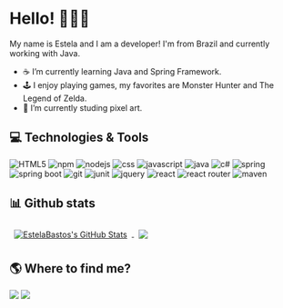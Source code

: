 # Hello! 👩🏻‍💻
My name is Estela and I am a developer! I'm from Brazil and currently working with Java.
- ☕ I’m currently learning  Java and Spring Framework.
- 🕹️ I enjoy playing games, my favorites are Monster Hunter and The Legend of Zelda.
- 👾 I’m currently studing pixel art.

## 💻 Technologies & Tools
![HTML5](https://img.shields.io/badge/HTML5-E34F26?style=for-the-badge&logo=html5&logoColor=white) ![npm](https://img.shields.io/badge/npm-CB3837?style=for-the-badge&logo=npm&logoColor=white) ![nodejs](https://img.shields.io/badge/Node.js-339933?style=for-the-badge&logo=nodedotjs&logoColor=white) ![css](https://img.shields.io/badge/CSS3-1572B6?style=for-the-badge&logo=css3&logoColor=white) ![javascript](https://img.shields.io/badge/JavaScript-323330?style=for-the-badge&logo=javascript&logoColor=F7DF1E) ![java](https://img.shields.io/badge/Java-ED8B00?style=for-the-badge&logo=java&logoColor=white) ![c#](https://img.shields.io/badge/C%23-239120?style=for-the-badge&logo=c-sharp&logoColor=white) ![spring](https://img.shields.io/badge/Spring-6DB33F?style=for-the-badge&logo=spring&logoColor=white) ![spring boot](https://img.shields.io/badge/Spring_Boot-F2F4F9?style=for-the-badge&logo=spring-boot) ![git](https://img.shields.io/badge/Git-F05032?style=for-the-badge&logo=git&logoColor=white) ![junit](https://img.shields.io/badge/Junit5-25A162?style=for-the-badge&logo=junit5&logoColor=white) ![jquery](https://img.shields.io/badge/jQuery-0769AD?style=for-the-badge&logo=jquery&logoColor=white) ![react](https://img.shields.io/badge/React-20232A?style=for-the-badge&logo=react&logoColor=61DAFB) ![react router](https://img.shields.io/badge/React_Router-CA4245?style=for-the-badge&logo=react-router&logoColor=white) ![maven](https://img.shields.io/badge/apache_maven-C71A36?style=for-the-badge&logo=apachemaven&logoColor=white)
  

## 📊 Github stats
<div>
  <a href="https://github.com/EstelaBastos">
    <img align="center" style="margin:0.5rem" src="https://github-readme-stats.vercel.app/api?username=EstelaBastos&include_all_commits=true&theme=dracula&show_icons=true&hide=contribs" alt="EstelaBastos's GitHub Stats" />
  </a>
  <a href="https://github.com/EstelaBastos">
    <img align="center" style="margin:0.5rem" src="https://github-readme-stats.vercel.app/api/top-langs/?username=EstelaBastos&layout=compact&theme=dracula&show_icons=true" />
  </a>
</div>

## 🌎 Where to find me?
<div>
<a href="https://www.linkedin.com/in/estela-bastosi" target="_blank"><img src="https://img.shields.io/badge/-LinkedIn-%230077B5?style=for-the-badge&logo=linkedin&logoColor=white" target="_blank"></a>
<a href="https://instagram.com/_eomb" target="_blank"><img src="https://img.shields.io/badge/-Instagram-%23E4405F?style=for-the-badge&logo=instagram&logoColor=white" target="_blank"></a>
</div>

